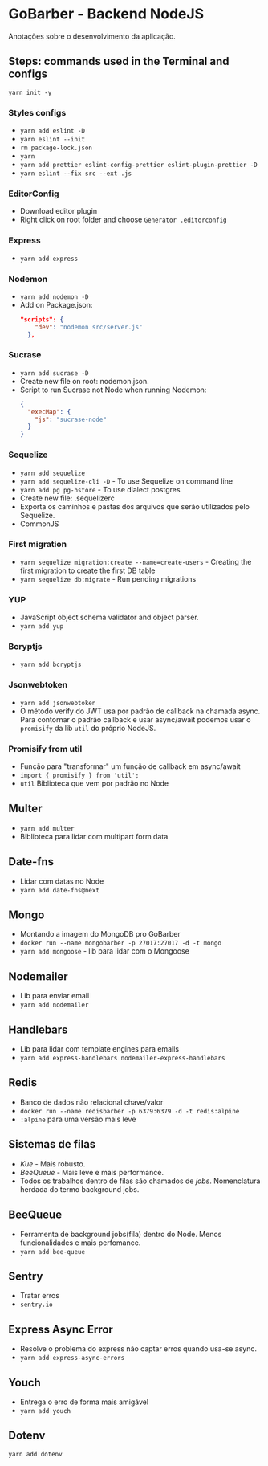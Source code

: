 # GoBarber - Backend NodeJS

Anotações sobre o desenvolvimento da aplicação.

## Steps: commands used in the Terminal and configs

`yarn init -y`

### Styles configs

- `yarn add eslint -D`
- `yarn eslint --init`
- `rm package-lock.json`
- `yarn`
- `yarn add prettier eslint-config-prettier eslint-plugin-prettier -D`
- `yarn eslint --fix src --ext .js`

### EditorConfig

- Download editor plugin
- Right click on root folder and choose `Generator .editorconfig`

### Express

- `yarn add express`

### Nodemon

- `yarn add nodemon -D`
- Add on Package.json:
  ```json
  "scripts": {
      "dev": "nodemon src/server.js"
    },
  ```

### Sucrase

- `yarn add sucrase -D`
- Create new file on root: nodemon.json.
- Script to run Sucrase not Node when running Nodemon:
  ```json
  {
    "execMap": {
      "js": "sucrase-node"
    }
  }
  ```

### Sequelize

- `yarn add sequelize`
- `yarn add sequelize-cli -D` - To use Sequelize on command line
- `yarn add pg pg-hstore` - To use dialect postgres
- Create new file: .sequelizerc
- Exporta os caminhos e pastas dos arquivos que serão utilizados pelo Sequelize.
- CommonJS

### First migration

- `yarn sequelize migration:create --name=create-users` - Creating the first migration to create the first DB table
- `yarn sequelize db:migrate` - Run pending migrations

### YUP

- JavaScript object schema validator and object parser.
- `yarn add yup`

### Bcryptjs

- `yarn add bcryptjs`

### Jsonwebtoken

- `yarn add jsonwebtoken`
- O método verify do JWT usa por padrão de callback na chamada async. Para contornar o padrão callback e usar async/await podemos usar o `promisify` da lib `util` do próprio NodeJS.

### Promisify from util

- Função para "transformar" um função de callback em async/await
- `import { promisify } from 'util';`
- `util` Biblioteca que vem por padrão no Node

## Multer

- `yarn add multer`
- Biblioteca para lidar com multipart form data

## Date-fns

- Lidar com datas no Node
- `yarn add date-fns@next`

## Mongo

- Montando a imagem do MongoDB pro GoBarber
- `docker run --name mongobarber -p 27017:27017 -d -t mongo`
- `yarn add mongoose` - lib para lidar com o Mongoose

## Nodemailer

- Lib para enviar email
- `yarn add nodemailer`

## Handlebars

- Lib para lidar com template engines para emails
- `yarn add express-handlebars nodemailer-express-handlebars`

## Redis

- Banco de dados não relacional chave/valor
- `docker run --name redisbarber -p 6379:6379 -d -t redis:alpine`
- `:alpine` para uma versão mais leve

## Sistemas de filas

- _Kue_ - Mais robusto.
- _BeeQueue_ - Mais leve e mais performance.
- Todos os trabalhos dentro de filas são chamados de _jobs_. Nomenclatura herdada do termo background jobs.

## BeeQueue

- Ferramenta de background jobs(fila) dentro do Node. Menos funcionalidades e mais perfomance.
- `yarn add bee-queue`

## Sentry

- Tratar erros
- `sentry.io`

## Express Async Error

- Resolve o problema do express não captar erros quando usa-se async.
- `yarn add express-async-errors`

## Youch

- Entrega o erro de forma mais amigável
- `yarn add youch`

## Dotenv

`yarn add dotenv`
